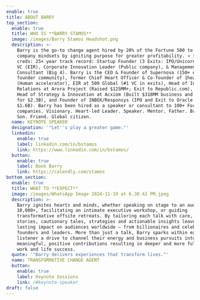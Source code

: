 ```yaml
---
enable: true
title: ABOUT BARRY
top_section:
  enable: true
  title: WHO IS **BARRY STAMOS**
  image: /images/Barry Stamos Headshot.png
  description: >-
    Barry is the go-to change agent hired by 20% of the Fortune 500 to transform
    company mindsets by igniting purpose for greater profitability. ⭐️ Street
    creds: 25+ year track record: Startup Founder (3 Exits: IPO/Unicorn), Tier 1
    VC (EIR), Corporate Innovation Leader (Public company), & Management
    Consultant (Big 4). Barry is the CEO & Founder of Supernova (150+ exited
    founder community), former Chief Heart Officer & Co-founder of 1heart.com
    (Human accelerator), EIR at 500 Global (#1 VC in exits), Head of Investor
    Relations at Arora Project (Raised $125MM+; Exit to Republic.com), Global
    Head of Strategy & Innovation at Acxiom (Built $318MM business and exited
    for $2.3B), and Founder of INBOX/Responsys (IPO and Exit to Oracle for
    $1.6B). Barry has been hired as a speaker or consultant to 100+ Fortune 500
    companies. Visionary. Heart-led Leader. Speaker. Mentor. Father. Brother.
    Son. Friend. Global citizen.
  name: KEYNOTE SPEAKER
  designation: '"Let''s play a greater game."'
  linkedin:
    enable: true
    label: linkedin.com/in/bstamos
    link: https://www.linkedin.com/in/bstamos/
  button:
    enable: true
    label: Book Barry
    link: https://calendly.com/stamos
bottom_section:
  enable: true
  title: WHAT TO **EXPECT**
  image: /images/WhatsApp Image 2024-11-19 at 6.30.42 PM.jpeg
  description: >-
    Barry ignites hearts and minds, whether speaking on stage to an audience of
    10,000+, facilitating an intimate executive workshop, or guiding
    transformative offsite retreats. By tailoring each talk with care, his
    stories, cautionary tales, strategies and actionable insights leave a
    lasting impact on audiences worldwide — from billionaires and celebrities to
    founders and leaders. More than just a talk, Barry sparks within each
    listener a drive to channel their energy and business pursuits into
    meaningful, positive contributions resulting in deeper and more fulfilling
    work and life success.
  quote: '"Barry delivers experiences that transform lives."'
  name: TRANSFORMATIVE CHANGE AGENT
  button:
    enable: true
    label: Keynote Sessions
    link: /#keynote-speaker
draft: false
---
```

